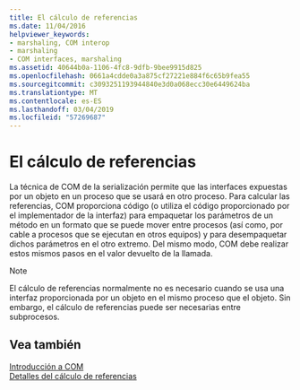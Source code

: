 ```yaml
---
title: El cálculo de referencias
ms.date: 11/04/2016
helpviewer_keywords:
- marshaling, COM interop
- marshaling
- COM interfaces, marshaling
ms.assetid: 40644b0a-1106-4fc8-9dfb-9bee9915d825
ms.openlocfilehash: 0661a4cdde0a3a875cf27221e884f6c65b9fea55
ms.sourcegitcommit: c3093251193944840e3d0a068ecc30e6449624ba
ms.translationtype: MT
ms.contentlocale: es-ES
ms.lasthandoff: 03/04/2019
ms.locfileid: "57269687"
---
```

# <a name="marshaling"></a>El cálculo de referencias

La técnica de COM de la serialización permite que las interfaces expuestas por un objeto en un proceso que se usará en otro proceso. Para calcular las referencias, COM proporciona código (o utiliza el código proporcionado por el implementador de la interfaz) para empaquetar los parámetros de un método en un formato que se puede mover entre procesos (así como, por cable a procesos que se ejecutan en otros equipos) y para desempaquetar dichos parámetros en el otro extremo. Del mismo modo, COM debe realizar estos mismos pasos en el valor devuelto de la llamada.

> [!NOTE]
>  El cálculo de referencias normalmente no es necesario cuando se usa una interfaz proporcionada por un objeto en el mismo proceso que el objeto. Sin embargo, el cálculo de referencias puede ser necesarias entre subprocesos.

## <a name="see-also"></a>Vea también

[Introducción a COM](../atl/introduction-to-com.md)<br/>
[Detalles del cálculo de referencias](/windows/desktop/com/marshaling-details)
